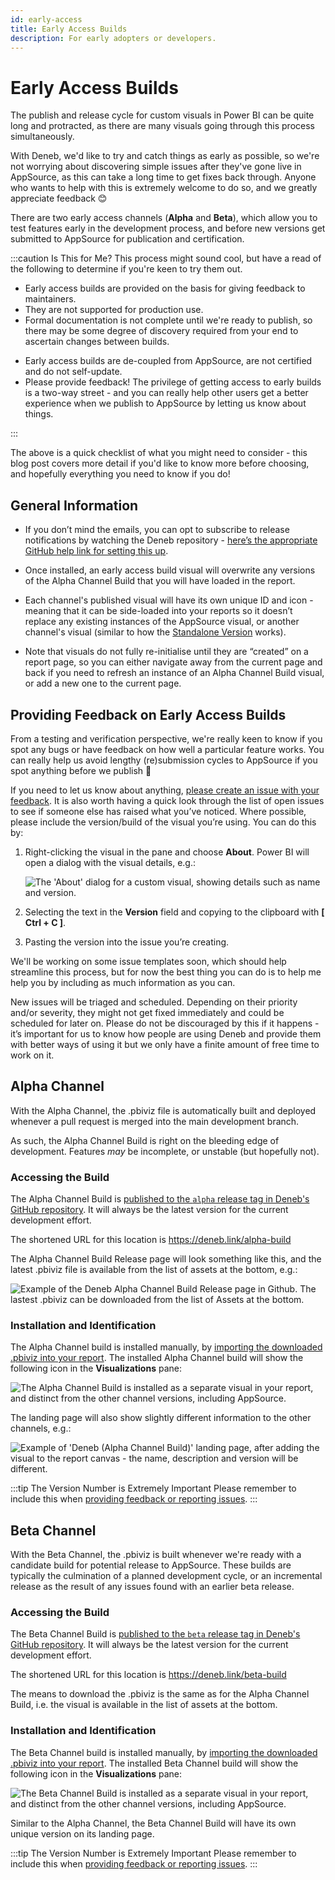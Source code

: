 ```yaml
---
id: early-access
title: Early Access Builds
description: For early adopters or developers.
---
```


# Early Access Builds

The publish and release cycle for custom visuals in Power BI can be quite long and protracted, as there are many visuals going through this process simultaneously.

With Deneb, we'd like to try and catch things as early as possible, so we're not worrying about discovering simple issues after they've gone live in AppSource, as this can take a long time to get fixes back through. Anyone who wants to help with this is extremely welcome to do so, and we greatly appreciate feedback 😊

There are two early access channels (**Alpha** and **Beta**), which allow you to test features early in the development process, and before new versions get submitted to AppSource for publication and certification.

:::caution Is This for Me?
This process might sound cool, but have a read of the following to determine if you're keen to try them out.

- Early access builds are provided on the basis for giving feedback to maintainers.
- They are not supported for production use.
- Formal documentation is not complete until we're ready to publish, so there may be some degree of discovery required from your end to ascertain changes between builds.
<!-- - We will do our best to keep up with documenting major things, which is [made available through the 'next' version](/next) on this site. This version of the [Change Log](/next/changelog) will be the best place to start for a simplified digest of what's going on. -->
- Early access builds are de-coupled from AppSource, are not certified and do not self-update.
- Please provide feedback! The privilege of getting access to early builds is a two-way street - and you can really help other users get a better experience when we publish to AppSource by letting us know about things.

:::

The above is a quick checklist of what you might need to consider - this blog post covers more detail if you'd like to know more before choosing, and hopefully everything you need to know if you do!

## General Information

- If you don’t mind the emails, you can opt to subscribe to release notifications by watching the Deneb repository - [here’s the appropriate GitHub help link for setting this up](https://docs.github.com/en/account-and-profile/managing-subscriptions-and-notifications-on-github/setting-up-notifications/about-notifications).

- Once installed, an early access build visual will overwrite any versions of the Alpha Channel Build that you will have loaded in the report.

- Each channel's published visual will have its own unique ID and icon - meaning that it can be side-loaded into your reports so it doesn’t replace any existing instances of the AppSource visual, or another channel's visual (similar to how the [Standalone Version](../getting-started#standalone-version) works).

- Note that visuals do not fully re-initialise until they are “created” on a report page, so you can either navigate away from the current page and back if you need to refresh an instance of an Alpha Channel Build visual, or add a new one to the current page.

## Providing Feedback on Early Access Builds

From a testing and verification perspective, we're really keen to know if you spot any bugs or have feedback on how well a particular feature works. You can really help us avoid lengthy (re)submission cycles to AppSource if you spot anything before we publish 🙂

If you need to let us know about anything, [please create an issue with your feedback](https://github.com/deneb-viz/deneb/issues). It is also worth having a quick look through the list of open issues to see if someone else has raised what you’ve noticed. Where possible, please include the version/build of the visual you’re using. You can do this by:

1.  Right-clicking the visual in the pane and choose **About**. Power BI will open a dialog with the visual details, e.g.:

    ![The 'About' dialog for a custom visual, showing details such as name and version.](/img/early-access/deneb-early-access-about-dialog.png "The 'About' dialog for a custom visual, showing details such as name and version.")

2.  Selecting the text in the **Version** field and copying to the clipboard with **[ Ctrl + C ]**.

3.  Pasting the version into the issue you’re creating.

We'll be working on some issue templates soon, which should help streamline this process, but for now the best thing you can do is to help me help you by including as much information as you can.

New issues will be triaged and scheduled. Depending on their priority and/or severity, they might not get fixed immediately and could be scheduled for later on. Please do not be discouraged by this if it happens - it’s important for us to know how people are using Deneb and provide them with better ways of using it but we only have a finite amount of free time to work on it.

## Alpha Channel

With the Alpha Channel, the .pbiviz file is automatically built and deployed whenever a pull request is merged into the main development branch.

As such, the Alpha Channel Build is right on the bleeding edge of development. Features _may_ be incomplete, or unstable (but hopefully not).

### Accessing the Build

The Alpha Channel Build is [published to the `alpha` release tag in Deneb's GitHub repository](https://github.com/deneb-viz/deneb/tree/alpha). It will always be the latest version for the current development effort.

The shortened URL for this location is https://deneb.link/alpha-build

The Alpha Channel Build Release page will look something like this, and the latest .pbiviz file is available from the list of assets at the bottom, e.g.:

![Example of the Deneb Alpha Channel Build Release page in Github. The lastest .pbiviz can be downloaded from the list of Assets at the bottom.](/img/early-access/alpha-release-page-example.png "Example of the Deneb Alpha Channel Build Release page in Github. The lastest .pbiviz can be downloaded from the list of Assets at the bottom.")

### Installation and Identification

The Alpha Channel build is installed manually, by [importing the downloaded .pbiviz into your report](https://docs.microsoft.com/en-us/power-bi/developer/visuals/power-bi-custom-visuals?WT.mc_id=DP-MVP-5003712#custom-visual-files). The installed Alpha Channel build will show the following icon in the **Visualizations** pane:

![The Alpha Channel Build is installed as a separate visual in your report, and distinct from the other channel versions, including AppSource.](/img/early-access/deneb-alpha-channel-icon.png "The Alpha Channel Build is installed as a separate visual in your report, and distinct from the other channel versions, including AppSource.")

The landing page will also show slightly different information to the other channels, e.g.:

![Example of 'Deneb (Alpha Channel Build)' landing page, after adding the visual to the report canvas - the name, description and version will be different.](/img/early-access/deneb-alpha-channel-landing.png "Example of 'Deneb (Alpha Channel Build)' landing page, after adding the visual to the report canvas - the name, description and version will be different.")

:::tip The Version Number is Extremely Important
Please remember to include this when [providing feedback or reporting issues](#providing-feedback-on-early-access-builds).
:::

## Beta Channel

With the Beta Channel, the .pbiviz is built whenever we're ready with a candidate build for potential release to AppSource. These builds are typically the culmination of a planned development cycle, or an incremental release as the result of any issues found with an earlier beta release.

### Accessing the Build

The Beta Channel Build is [published to the `beta` release tag in Deneb's GitHub repository](https://github.com/deneb-viz/deneb/releases/tag/beta). It will always be the latest version for the current development effort.

The shortened URL for this location is https://deneb.link/beta-build

The means to download the .pbiviz is the same as for the Alpha Channel Build, i.e. the visual is available in the list of assets at the bottom.

### Installation and Identification

The Beta Channel build is installed manually, by [importing the downloaded .pbiviz into your report](https://docs.microsoft.com/en-us/power-bi/developer/visuals/power-bi-custom-visuals?WT.mc_id=DP-MVP-5003712#custom-visual-files). The installed Beta Channel build will show the following icon in the **Visualizations** pane:

![The Beta Channel Build is installed as a separate visual in your report, and distinct from the other channel versions, including AppSource.](/img/early-access/deneb-beta-channel-icon.png "The Beta Channel Build is installed as a separate visual in your report, and distinct from the other channel versions, including AppSource.")

Similar to the Alpha Channel, the Beta Channel Build will have its own unique version on its landing page.

:::tip The Version Number is Extremely Important
Please remember to include this when [providing feedback or reporting issues](#providing-feedback-on-early-access-builds).
:::
